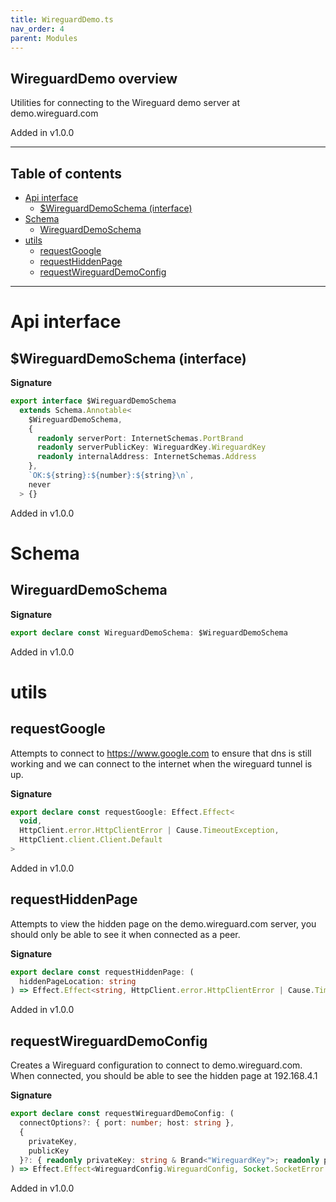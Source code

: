 ```yaml
---
title: WireguardDemo.ts
nav_order: 4
parent: Modules
---
```


## WireguardDemo overview

Utilities for connecting to the Wireguard demo server at demo.wireguard.com

Added in v1.0.0

---

<h2 class="text-delta">Table of contents</h2>

- [Api interface](#api-interface)
  - [$WireguardDemoSchema (interface)](#wireguarddemoschema-interface)
- [Schema](#schema)
  - [WireguardDemoSchema](#wireguarddemoschema)
- [utils](#utils)
  - [requestGoogle](#requestgoogle)
  - [requestHiddenPage](#requesthiddenpage)
  - [requestWireguardDemoConfig](#requestwireguarddemoconfig)

---

# Api interface

## $WireguardDemoSchema (interface)

**Signature**

```ts
export interface $WireguardDemoSchema
  extends Schema.Annotable<
    $WireguardDemoSchema,
    {
      readonly serverPort: InternetSchemas.PortBrand
      readonly serverPublicKey: WireguardKey.WireguardKey
      readonly internalAddress: InternetSchemas.Address
    },
    `OK:${string}:${number}:${string}\n`,
    never
  > {}
```

Added in v1.0.0

# Schema

## WireguardDemoSchema

**Signature**

```ts
export declare const WireguardDemoSchema: $WireguardDemoSchema
```

Added in v1.0.0

# utils

## requestGoogle

Attempts to connect to https://www.google.com to ensure that dns is still
working and we can connect to the internet when the wireguard tunnel is up.

**Signature**

```ts
export declare const requestGoogle: Effect.Effect<
  void,
  HttpClient.error.HttpClientError | Cause.TimeoutException,
  HttpClient.client.Client.Default
>
```

Added in v1.0.0

## requestHiddenPage

Attempts to view the hidden page on the demo.wireguard.com server, you should
only be able to see it when connected as a peer.

**Signature**

```ts
export declare const requestHiddenPage: (
  hiddenPageLocation: string
) => Effect.Effect<string, HttpClient.error.HttpClientError | Cause.TimeoutException, HttpClient.client.Client.Default>
```

Added in v1.0.0

## requestWireguardDemoConfig

Creates a Wireguard configuration to connect to demo.wireguard.com. When
connected, you should be able to see the hidden page at 192.168.4.1

**Signature**

```ts
export declare const requestWireguardDemoConfig: (
  connectOptions?: { port: number; host: string },
  {
    privateKey,
    publicKey
  }?: { readonly privateKey: string & Brand<"WireguardKey">; readonly publicKey: string & Brand<"WireguardKey"> }
) => Effect.Effect<WireguardConfig.WireguardConfig, Socket.SocketError | ParseResult.ParseError, never>
```

Added in v1.0.0
